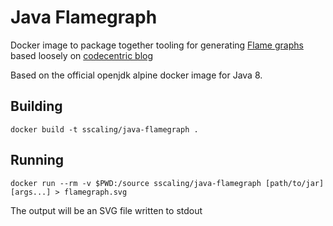Java Flamegraph
===============

Docker image to package together tooling for generating [Flame graphs](http://www.brendangregg.com/flamegraphs.html) based loosely on [codecentric blog](https://blog.codecentric.de/en/2017/09/jvm-fire-using-flame-graphs-analyse-performance/)

Based on the official openjdk alpine docker image for Java 8.

Building
--------

```
docker build -t sscaling/java-flamegraph .
```

Running
-------

```
docker run --rm -v $PWD:/source sscaling/java-flamegraph [path/to/jar] [args...] > flamegraph.svg
```

The output will be an SVG file written to stdout
